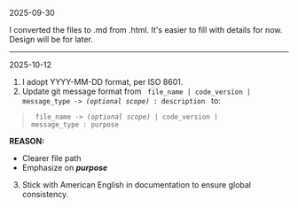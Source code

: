 2025-09-30


I converted the files to .md from .html. It's easier to fill with details for now. Design will be for later.

<hr/>

2025-10-12

1. I adopt YYYY-MM-DD format, per ISO 8601.
2. Update git message format from <code> file_name | code_version | message_type -> *(optional scope)*  : description </code> to:

> <code> file_name -> *(optional scope)*  | code_version | message_type  : purpose </code>

**REASON:** 
- Clearer file path
- Emphasize on ***purpose***

3. Stick with American English in documentation to ensure global consistency.